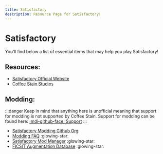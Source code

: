 ```yaml
---
title: Satisfactory
description: Resource Page for Satisfactory!
---
```


# **Satisfactory**

You'll find below a list of essential items that may help you play Satisfactory!

## Resources:

- [Satisfactory Official Website](https://www.satisfactorygame.com/)
- [Coffee Stain Studios](https://www.coffeestainstudios.com/)

## Modding:

:::danger
Keep in mind that anything here is unofficial meaning that support for modding is not supported by Coffee Stain. Support for modding can be found here: [:mdi-github-face: Support](https://discord.gg/xkVJ73E)
:::

- [Satisfactory Modding Github Org](https://github.com/satisfactorymodding)
- [Modding FAQ](https://docs.ficsit.app/satisfactory-modding/latest/faq.html) :glowing-star: <Badge type="tip" icon="i-material-symbols-docs-outline" text="Docs" link="https://docs.ficsit.app/" />
- [Satisfactory Mod Manager](https://github.com/satisfactorymodding/SatisfactoryModManager/releases) :glowing-star: <Badge type="tip" icon="i-mdi-github-face" text="Repo" link="https://github.com/satisfactorymodding/SatisfactoryModManager" />
- [FICSIT Augmentation Database](https://ficsit.app/) :glowing-star:

